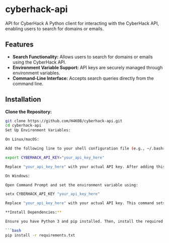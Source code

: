 # cyberhack-api
API for CyberHack
A Python client for interacting with the CyberHack API, enabling users to search for domains or emails.

## Features

- **Search Functionality:** Allows users to search for domains or emails using the CyberHack API.
- **Environment Variable Support:** API keys are securely managed through environment variables.
- **Command-Line Interface:** Accepts search queries directly from the command line.

## Installation

**Clone the Repository:**

   ```bash
   git clone https://github.com/H4K0B/cyberhack-api.git
   cd cyberhack-api
Set Up Environment Variables:

On Linux/macOS:

Add the following line to your shell configuration file (e.g., ~/.bashrc or ~/.zshrc):

export CYBERHACK_API_KEY="your_api_key_here"

Replace "your_api_key_here" with your actual API key. After adding this line, reload your shell configuration by running:

On Windows:

Open Command Prompt and set the environment variable using:

setx CYBERHACK_API_KEY "your_api_key_here"

Replace "your_api_key_here" with your actual API key. This command sets the environment variable permanently for your user account.

**Install Dependencies:**

Ensure you have Python 3 and pip installed. Then, install the required packages:

```bash
pip install -r requirements.txt
